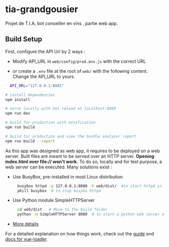 # tia-grandgousier

Projet de T.I.A, bot conseiller en vins , partie web app.

## Build Setup

First, configure the API Url by 2 ways :

* Modify API_URL in `web/config/prod.env.js` with the correct URL

* or create a `.env` file at the root of ``web/`` with the following content. Change the API_URL to yours.
```bash
  API_URL="127.0.0.1:8081"
```

``` bash
# install dependencies
npm install

# serve locally with hot reload at localhost:8080
npm run dev

# build for production with minification
npm run build

# build for production and view the bundle analyzer report
npm run build --report

```

As this app was designed as web app, it requires to be deployed on a web server. Built files are meant to be served over an HTTP server. **Opening index.html over file:// won't work.**
To do so, locally and for test purpose, a web server can be executed. Many solutions exist :

* Use BusyBox, pre-installed in most Linux distribution

  ```bash
    busybox httpd -p 127.0.0.1:8080 -h web/dist/  #to start httpd in web/dist
    pkill busybox  # to stop busybo httpd
  ```
* Use Python module SimpleHTTPServer

  ```bash
    cd web/dist   # Move to the build folder
    python -m SimpleHTTPServer 8080  # to start a python web server on port 8080
  ```

* [More details](https://www.pcsuggest.com/best-lightweight-web-server-linux/)

For a detailed explanation on how things work, check out the [guide](http://vuejs-templates.github.io/webpack/) and [docs for vue-loader](http://vuejs.github.io/vue-loader).
